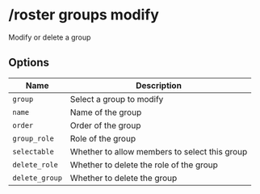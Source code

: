 # /roster groups modify

Modify or delete a group

## Options

| Name | Description |
|------|-------------|
| `group` | Select a group to modify |
| `name` | Name of the group |
| `order` | Order of the group |
| `group_role` | Role of the group |
| `selectable` | Whether to allow members to select this group |
| `delete_role` | Whether to delete the role of the group |
| `delete_group` | Whether to delete the group |

